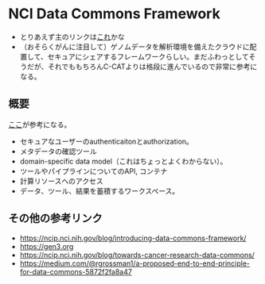 # NCI Data Commons Framework

- とりあえず主のリンクは[これ](https://cbiit.cancer.gov/ncip/cancer-data-commons#framework)かな
- （おそらくがんに注目して）ゲノムデータを解析環境を備えたクラウドに配置して、セキュアにシェアするフレームワークらしい。まだふわっとしてそうだが、それでももちろんC-CATよりは格段に進んでいるので非常に参考になる。

## 概要
[ここ](https://cbiit.cancer.gov/ncip/data-commons-framework)が参考になる。
- セキュアなユーザーのauthenticaitonとauthorization。
- メタデータの確認ツール
- domain-specific data model（これはちょっとよくわからない）。
- ツールやパイプラインについてのAPI, コンテナ
- 計算リソースへのアクセス
- データ、ツール、結果を蓄積するワークスペース。

## その他の参考リンク
- https://ncip.nci.nih.gov/blog/introducing-data-commons-framework/
- https://gen3.org
- https://ncip.nci.nih.gov/blog/towards-cancer-research-data-commons/
- https://medium.com/@rgrossman1/a-proposed-end-to-end-principle-for-data-commons-5872f2fa8a47
